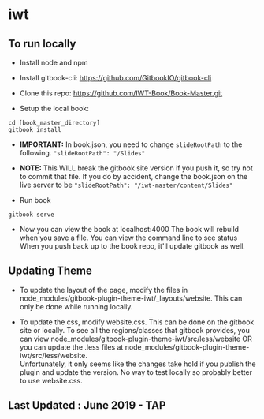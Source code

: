 # iwt
## To run locally

* Install node and npm

* Install gitbook-cli:
https://github.com/GitbookIO/gitbook-cli

* Clone this repo:
https://github.com/IWT-Book/Book-Master.git

* Setup the local book:
```
cd [book_master_directory]
gitbook install
```

* **IMPORTANT:**  In book.json, you need to change `slideRootPath` to the following.
`"slideRootPath": "/Slides"`

* **NOTE:**  This WILL break the gitbook site version if you push it, so try not to commit that file.  If you do by accident,
change the book.json on the live server to be `"slideRootPath": "/iwt-master/content/Slides"`

* Run book
```
gitbook serve
```

* Now you can view the book at localhost:4000
The book will rebuild when you save a file.  You can view the command line to see status
When you push back up to the book repo, it'll update gitbook as well.

## Updating Theme

* To update the layout of the page, modify the files in node_modules/gitbook-plugin-theme-iwt/_layouts/website.
This can only be done while running locally.
 
* To update the css, modify website.css. This can be done on the gitbook site or locally.
  To see all the regions/classes that gitbook provides, you can view node_modules/gitbook-plugin-theme-iwt/src/less/website
  OR you can update the .less files at node_modules/gitbook-plugin-theme-iwt/src/less/website.  
  Unfortunately, it only seems like the changes take hold if you publish the plugin and update the version.  No way to test locally so probably better to use website.css.

## Last Updated : June 2019 - TAP
